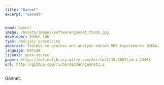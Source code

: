 ```yaml
---
title: "Gannet"
excerpt: "Gannet"


name: Gannet
image: /assets/images/software/gannet_thumb.jpg
developer: Edden lab
type: analysis processing
abstract: Toolbox to process and analyse edited MRS experiments (MEGA, HERMES)
language: MATLAB
license: open-source
paper: https://onlinelibrary.wiley.com/doi/full/10.1002/jmri.24478
url: http://github.com/richardedden/gannet3.1
---
```


Gannet.
